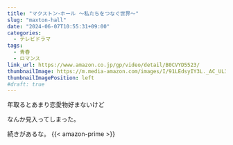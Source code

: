 ```yaml
---
title: "マクストン･ホール ～私たちをつなぐ世界～"
slug: "maxton-hall"
date: "2024-06-07T10:55:31+09:00"
categories:
  - テレビドラマ
tags:
  - 青春
  - ロマンス
link_url: https://www.amazon.co.jp/gp/video/detail/B0CVYD5523/
thumbnailImage: https://m.media-amazon.com/images/I/91LEdsyIY3L._AC_UL320_.jpg
thumbnailImagePosition: left
#draft: true
---
```

年取るとあまり恋愛物好まないけど
<!--more-->
なんか見入ってしまった。

続きがあるな。
{{< amazon-prime >}}
